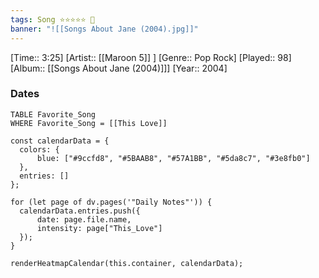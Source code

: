```yaml
---
tags: Song ⭐⭐⭐⭐⭐ 💛
banner: "![[Songs About Jane (2004).jpg]]"
---
```

[Time:: 3:25]
[Artist:: [[Maroon 5]] ]
[Genre:: Pop Rock]
[Played:: 98]
[Album:: [[Songs About Jane (2004)]]]
[Year:: 2004]
### Dates
````dataview
TABLE Favorite_Song
WHERE Favorite_Song = [[This Love]]
````

  ```dataviewjs
const calendarData = { 
	colors: { 
		blue: ["#9ccfd8", "#5BAAB8", "#57A1BB", "#5da8c7", "#3e8fb0"] 
	}, 
	entries: [] 
}; 

for (let page of dv.pages('"Daily Notes"')) { 
	calendarData.entries.push({ 
		date: page.file.name, 
		intensity: page["This_Love"]
	}); 
} 

renderHeatmapCalendar(this.container, calendarData);
```
